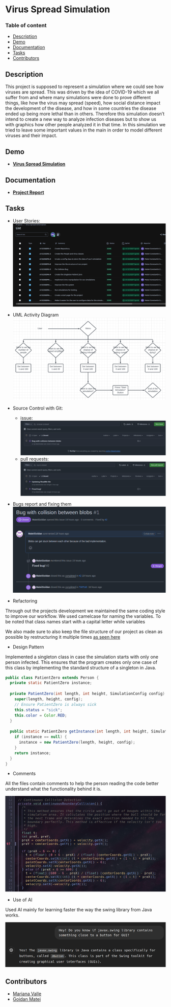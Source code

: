 # Virus Spread Simulation

### **Table of content**
- [Description](#description) 
- [Demo](#demo)
- [Documentation](#documentation)
- [Tasks](#tasks)
- [Contributors](#contributors) 

## Description

This project is supposed to represent a simulation where we could see how viruses are spread. This was driven by the idea of COVID-19 which we all suffer from and where many simulations were done to prove different things, like how the virus may spread (speed), how social distance impact the development of the disease, and how in some countries the disease ended up being more lethal than in others. Therefore this simulation doesn’t intend to create a new way to analyze infection diseases but to show us with graphics how other people analyzed it in that time. In this simulation we tried to leave some important values in the main in order to model different viruses and their impact.

## Demo

- **[Virus Spread Simulation](https://youtu.be/e9jqFZ_7i00)**

## Documentation

- **[Project Report](./Resources/Report.pdf)** 

## Tasks
- User Stories:
  ![alt text](./Resources/UserPoint.png)

- UML Activity Diagram
  ![alt text](./Resources/UMLDiagram.png)

- Source Control with Git:
  - issue:
  ![alt text](./Resources/Issues.png)
  - pull requests:
  ![alt text](./Resources/PullRequest.png)

- Bugs report and fixing them
  ![alt image](./Resources/Bug.png)

- Refactoring

Through out the projects development we maintained the same coding style to improve our workflow. We used camelcase for naming the variables. To be noted that class names start with a capital letter while variables 

We also made sure to also keep the file structure of our project as clean as possible by restructuring it multiple times [as seen here](https://github.com/MarianaValle99/Programming/commit/471a407fa69521fd6b957ea11c493202a6f265de)

- Design Pattern

Implemented a singleton class in case the simulation starts with only one person infected. This ensures that the program creates only one case of this class by implementing the standard structure of a singleton in Java.
```java 
public class PatientZero extends Person {
  private static PatientZero instance;

  private PatientZero(int length, int height, SimulationConfig config) {
    super(length, height, config);
    // Ensure PatientZero is always sick
    this.status = "sick";
    this.color = Color.RED;
  }

  public static PatientZero getInstance(int length, int height, SimulationConfig config) {
    if (instance == null) {
      instance = new PatientZero(length, height, config);
    }
    return instance;
  }
}
```

- Comments 

All the files contain comments to help the person reading the code better understand what the functionality behind it is.

![alt text](./Resources/Comments.png)

- Use of AI

Used AI mainly for learning faster the way the swing library from Java works.
  
![alt text](./Resources/UseOfAI.png)

## Contributors

- [Mariana Valle](https://github.com/MarianaValle99)
- [Goidan Matei](https://github.com/MateiGoidan) 
